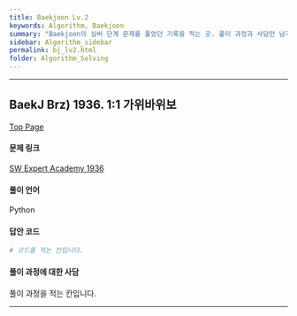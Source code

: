 ```yaml
---
title: Baekjoon Lv.2
keywords: Algorithm, Baekjoon
summary: "Baekjoon의 실버 단계 문제를 풀었던 기록을 적는 곳. 풀이 과정과 사담만 남기고 문제 내용은 링크로 대체합니다."
sidebar: Algorithm_sidebar
permalink: bj_lv2.html
folder: Algorithm_Solving
---
```


---

## BaekJ Brz) 1936. 1:1 가위바위보

[Top Page](#)  

#### 문제 링크

 [SW Expert Academy 1936](https://swexpertacademy.com/main/code/problem/problemDetail.do?contestProbId=AV5PjKXKALcDFAUq&categoryId=AV5PjKXKALcDFAUq&categoryType=CODE&problemTitle=1936&orderBy=FIRST_REG_DATETIME&selectCodeLang=ALL&select-1=&pageSize=10&pageIndex=1)  

#### 풀이 언어

Python

#### 답안 코드

```python
# 코드를 적는 칸입니다.
```

#### 풀이 과정에 대한 사담

풀이 과정을 적는 칸입니다.

---
